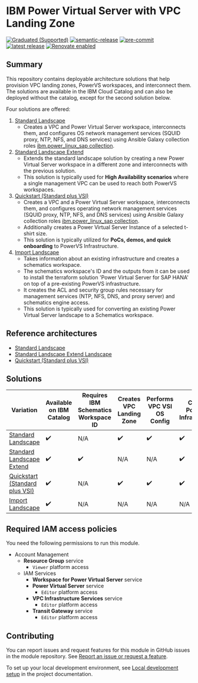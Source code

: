 # IBM Power Virtual Server with VPC Landing Zone

[![Graduated (Supported)](https://img.shields.io/badge/status-Graduated%20(Supported)-brightgreen?style=plastic)](https://terraform-ibm-modules.github.io/documentation/#/badge-status)
[![semantic-release](https://img.shields.io/badge/%20%20%F0%9F%93%A6%F0%9F%9A%80-semantic--release-e10079.svg)](https://github.com/semantic-release/semantic-release)
[![pre-commit](https://img.shields.io/badge/pre--commit-enabled-brightgreen?logo=pre-commit&logoColor=white)](https://github.com/pre-commit/pre-commit)
[![latest release](https://img.shields.io/github/v/release/terraform-ibm-modules/terraform-ibm-powervs-infrastructure?logo=GitHub&sort=semver)](https://github.com/terraform-ibm-modules/terraform-ibm-powervs-infrastructure/releases/latest)
[![Renovate enabled](https://img.shields.io/badge/renovate-enabled-brightgreen.svg)](https://renovatebot.com/)

## Summary
This repository contains deployable architecture solutions that help provision VPC landing zones, PowerVS workspaces, and interconnect them. The solutions are available in the IBM Cloud Catalog and can also be deployed without the catalog, except for the second solution below.

Four solutions are offered:
1. [Standard Landscape](https://github.com/terraform-ibm-modules/terraform-ibm-powervs-infrastructure/tree/main/solutions/standard)
    - Creates a VPC and Power Virtual Server workspace, interconnects them, and configures OS network management services (SQUID proxy, NTP, NFS, and DNS services) using Ansible Galaxy collection roles [ibm.power_linux_sap collection](https://galaxy.ansible.com/ui/repo/published/ibm/power_linux_sap/).
2. [Standard Landscape Extend](https://github.com/terraform-ibm-modules/terraform-ibm-powervs-infrastructure/tree/main/solutions/standard-extend)
    - Extends the standard landscape solution by creating a new Power Virtual Server workspace in a different zone and interconnects with the previous solution.
    - This solution is typically used for **High Availability scenarios** where a single management VPC can be used to reach both PowerVS workspaces.
3. [Quickstart (Standard plus VSI)](https://github.com/terraform-ibm-modules/terraform-ibm-powervs-infrastructure/tree/main/solutions/standard-plus-vsi)
    - Creates a VPC and a Power Virtual Server workspace, interconnects them, and configures operating network management services (SQUID proxy, NTP, NFS, and DNS services) using Ansible Galaxy collection roles [ibm.power_linux_sap collection](https://galaxy.ansible.com/ui/repo/published/ibm/power_linux_sap/).
    - Additionally creates a Power Virtual Server Instance of a selected t-shirt size.
    - This solution is typically utilized for **PoCs, demos, and quick onboarding** to PowerVS Infrastructure.
4. [Import Landscape](https://github.com/terraform-ibm-modules/terraform-ibm-powervs-infrastructure/tree/main/solutions/import)
    - Takes information about an existing infrastructure and creates a schematics workspace.
    - The schematics workspace's ID and the outputs from it can be used to install the terraform solution 'Power Virtual Server for SAP HANA' on top of a pre-existing PowerVS infrastructure.
    - It creates the ACL and security group rules necessary for management services (NTP, NFS, DNS, and proxy server) and schematics engine access.
    - This solution is typically used for converting an existing Power Virtual Server landscape to a Schematics workspace.

## Reference architectures
- [Standard Landscape](https://github.com/terraform-ibm-modules/terraform-ibm-powervs-infrastructure/tree/main/reference-architectures/standard/deploy-arch-ibm-pvs-inf-standard.md)
- [Standard Landscape Extend Landscape](https://github.com/terraform-ibm-modules/terraform-ibm-powervs-infrastructure/tree/main/reference-architectures/standard-extend/deploy-arch-ibm-pvs-inf-standard-extend.md)
- [Quickstart (Standard plus VSI)](https://github.com/terraform-ibm-modules/terraform-ibm-powervs-infrastructure/tree/main/reference-architectures/standard-plus-vsi/deploy-arch-ibm-pvs-inf-standard-plus-vsi.md)

## Solutions

| Variation  | Available on IBM Catalog  |  Requires IBM Schematics Workspace ID | Creates VPC Landing Zone | Performs VPC VSI OS Config | Creates PowerVS Infrastructure | Creates PowerVS Instance | Performs PowerVS OS Config |
| ------------- | ------------- | ------------- | ------------- | ------------- | ------------- | ------------- | ------------- |
| [Standard Landscape](https://github.com/terraform-ibm-modules/terraform-ibm-powervs-infrastructure/tree/main/solutions/standard)  | :heavy_check_mark:  | N/A  | :heavy_check_mark:  | :heavy_check_mark:  |  :heavy_check_mark: | N/A | N/A |
| [Standard Landscape Extend](https://github.com/terraform-ibm-modules/terraform-ibm-powervs-infrastructure/tree/main/solutions/standard-extend)    | :heavy_check_mark:  |  :heavy_check_mark: |  N/A | N/A | :heavy_check_mark:  | N/A | N/A |
| [Quickstart (Standard plus VSI)](https://github.com/terraform-ibm-modules/terraform-ibm-powervs-infrastructure/tree/main/solutions/standard-plus-vsi)    | :heavy_check_mark:  |   N/A  | :heavy_check_mark:| :heavy_check_mark: | :heavy_check_mark:  | :heavy_check_mark: | N/A |
| [Import Landscape](https://github.com/terraform-ibm-modules/terraform-ibm-powervs-infrastructure/tree/main/solutions/import)    | :heavy_check_mark:  |   N/A  | N/A | N/A | N/A  | N/A | N/A |


## Required IAM access policies

You need the following permissions to run this module.

- Account Management
    - **Resource Group** service
        - `Viewer` platform access
    - IAM Services
        - **Workspace for Power Virtual Server** service
        - **Power Virtual Server** service
            - `Editor` platform access
        - **VPC Infrastructure Services** service
            - `Editor` platform access
        - **Transit Gateway** service
            - `Editor` platform access

<!-- BEGIN CONTRIBUTING HOOK -->
## Contributing

You can report issues and request features for this module in GitHub issues in the module repository. See [Report an issue or request a feature](https://github.com/terraform-ibm-modules/.github/blob/main/.github/SUPPORT.md).

To set up your local development environment, see [Local development setup](https://terraform-ibm-modules.github.io/documentation/#/local-dev-setup) in the project documentation.
<!-- END CONTRIBUTING HOOK -->
